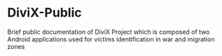 # DiviX-Public
Brief public documentation of DiviX Project which is composed of two Android applications used for victims identification in war and migration zones
